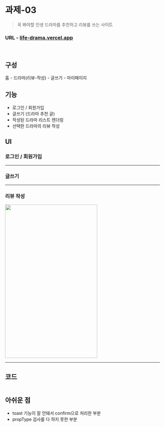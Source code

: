 # 과제-03

> 꼭 봐야할 인생 드라마를 추천하고 리뷰를 쓰는 사이트

### URL - [life-drama.vercel.app](https://life-drama.vercel.app)

<br/>

## 구성

홈 - 드라마(리뷰-작성) - 글쓰기 - 마이페이지

## 기능

- 로그인 / 회원가입
- 글쓰기 (드라마 추천 글)
- 작성된 드라마 리스트 렌더링
- 선택한 드라마의 리뷰 작성

## UI

### 로그인 / 회원가입

---

### 글쓰기

---

### 리뷰 작성

<img src="https://github.com/minomad/life-drama/assets/131448929/690333be-23fd-4ab4-bf0b-0801f8c317bb" width="300px" height="500px"/>

---

## 코드

```jsx

```

## 아쉬운 점

- toast 기능이 잘 안돼서 confirm으로 처리한 부분
- propType 검사를 다 하지 못한 부분
